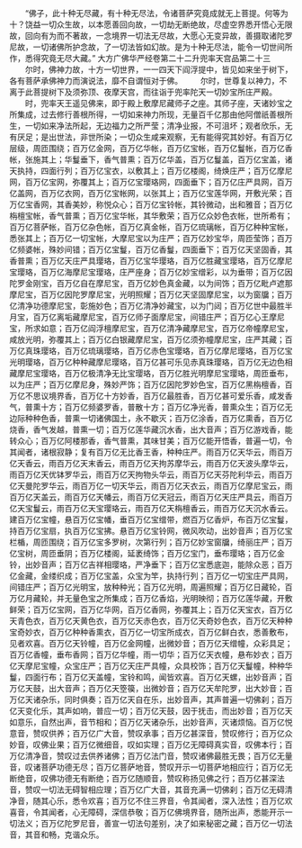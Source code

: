 <!-- { "loadSidebar": true } -->
　　“佛子，此十种无尽藏，有十种无尽法，令诸菩萨究竟成就无上菩提。何等为十？饶益一切众生故，以本愿善回向故，一切劫无断绝故，尽虚空界悉开悟心无限故，回向有为而不著故，一念境界一切法无尽故，大愿心无变异故，善摄取诸陀罗尼故，一切诸佛所护念故，了一切法皆如幻故。是为十种无尽法，能令一切世间所作，悉得究竟无尽大藏。”
大方广佛华严经卷第二十二升兜率天宫品第二十三
　　尔时，佛神力故，十方一切世界，一一四天下阎浮提中，皆见如来坐于树下，各有菩萨承佛神力而演说法，靡不自谓恒对于佛。
　　尔时，世尊复以神力，不离于此菩提树下及须弥顶、夜摩天宫，而往诣于兜率陀天一切妙宝所庄严殿。
　　时，兜率天王遥见佛来，即于殿上敷摩尼藏师子之座。其师子座，天诸妙宝之所集成，过去修行善根所得，一切如来神力所现，无量百千亿那由他阿僧祇善根所生，一切如来净法所起，无边福力之所严莹；清净业报，不可沮坏；观者欣乐，无有厌足；是出世法，非世所染；一切众生咸来观察，无有能得究其妙好。有百万亿层级，周匝围绕；百万亿金网，百万亿华帐，百万亿宝帐，百万亿鬘帐，百万亿香帐，张施其上；华鬘垂下，香气普熏；百万亿华盖，百万亿鬘盖，百万亿宝盖，诸天执持，四面行列；百万亿宝衣，以敷其上；百万亿楼阁，绮焕庄严；百万亿摩尼网，百万亿宝网，弥覆其上；百万亿宝璎珞网，四面垂下；百万亿庄严具网，百万亿盖网，百万亿衣网，百万亿宝帐网，以张其上；百万亿宝莲华网，开敷光荣；百万亿宝香网，其香美妙，称悦众心；百万亿宝铃帐，其铃微动，出和雅音；百万亿栴檀宝帐，香气普熏；百万亿宝华帐，其华敷荣；百万亿众妙色衣帐，世所希有；百万亿菩萨帐，百万亿杂色帐，百万亿真金帐，百万亿琉璃帐，百万亿种种宝帐，悉张其上；百万亿一切宝帐，大摩尼宝以为庄严；百万亿妙宝华，周匝莹饰；百万亿频婆帐，殊妙间错；百万亿宝鬘，百万亿香鬘，四面垂下；百万亿天坚固香，其香普熏；百万亿天庄严具璎珞，百万亿宝华璎珞，百万亿胜藏宝璎珞，百万亿摩尼宝璎珞，百万亿海摩尼宝璎珞，庄严座身；百万亿妙宝缯彩，以为垂带；百万亿因陀罗金刚宝，百万亿自在摩尼宝，百万亿妙色真金藏，以为间饰；百万亿毗卢遮那摩尼宝，百万亿因陀罗摩尼宝，光明照耀；百万亿天坚固摩尼宝，以为窗牖；百万亿清净功德摩尼宝，彰施妙色；百万亿清净妙藏宝，以为门闼；百万亿世中最胜半月宝，百万亿离垢藏摩尼宝，百万亿师子面摩尼宝，间错庄严；百万亿心王摩尼宝，所求如意；百万亿阎浮檀摩尼宝，百万亿清净藏摩尼宝，百万亿帝幢摩尼宝，咸放光明，弥覆其上；百万亿白银藏摩尼宝，百万亿须弥幢摩尼宝，庄严其藏；百万亿真珠璎珞，百万亿琉璃璎珞，百万亿赤色宝璎珞，百万亿摩尼璎珞，百万亿宝光明璎珞，百万亿种种藏摩尼璎珞，百万亿甚可乐见赤真珠璎珞，百万亿无边色相藏摩尼宝璎珞，百万亿极清净无比宝璎珞，百万亿胜光明摩尼宝璎珞，周匝垂布，以为庄严；百万亿摩尼身，殊妙严饰；百万亿因陀罗妙色宝，百万亿黑栴檀香，百万亿不思议境界香，百万亿十方妙香，百万亿最胜香，百万亿甚可爱乐香，咸发香气，普熏十方；百万亿频婆罗香，普散十方；百万亿净光香，普熏众生；百万亿无边际种种色香，普熏一切诸佛国土，永不歇灭；百万亿涂香，百万亿熏香，百万亿烧香，香气发越，普熏一切；百万亿莲华藏沉水香，出大音声；百万亿游戏香，能转众心；百万亿阿楼那香，香气普熏，其味甘美；百万亿能开悟香，普遍一切，令其闻者，诸根寂静；复有百万亿无比香王香，种种庄严。雨百万亿天华云，雨百万亿天香云，雨百万亿天末香云，雨百万亿天拘苏摩华云，雨百万亿天波头摩华云，雨百万亿天优钵罗华云，雨百万亿天拘物头华云，雨百万亿天芬陀利华云，雨百万亿天曼陀罗华云，雨百万亿一切天华云，雨百万亿天衣云，雨百万亿摩尼宝云，雨百万亿天盖云，雨百万亿天幡云，雨百万亿天冠云，雨百万亿天庄严具云，雨百万亿天宝鬘云，雨百万亿天宝璎珞云，雨百万亿天栴檀香云，雨百万亿天沉水香云。建百万亿宝幢，悬百万亿宝幡，垂百万亿宝缯带，燃百万亿香炉，布百万亿宝鬘，持百万亿宝扇，执百万亿宝拂。悬百万亿宝铃网，微风吹动，出妙音声；百万亿宝栏楯，周匝围绕；百万亿宝多罗树，次第行列；百万亿妙宝窗牖，绮丽庄严；百万亿宝树，周匝垂阴；百万亿楼阁，延袤绮饰；百万亿宝门，垂布璎珞；百万亿金铃，出妙音声；百万亿吉祥相璎珞，严净垂下；百万亿宝悉底迦，能除众恶；百万亿金藏，金缕织成；百万亿宝盖，众宝为竿，执持行列；百万亿一切宝庄严具网，间错庄严；百万亿光明宝，放种种光；百万亿光明，周遍照耀；百万亿日藏轮，百万亿月藏轮，并无量色宝之所集成；百万亿香焰，光明映彻；百万亿莲华藏，开敷鲜荣；百万亿宝网，百万亿华网，百万亿香网，弥覆其上；百万亿天宝衣，百万亿天青色衣，百万亿天黄色衣，百万亿天赤色衣，百万亿天奇妙色衣，百万亿天种种宝奇妙衣，百万亿种种香熏衣，百万亿一切宝所成衣，百万亿鲜白衣，悉善敷布，见者欢喜。百万亿天铃幢，百万亿金网幢，出微妙音；百万亿天缯幢，众彩具足；百万亿香幢，垂布香网；百万亿华幢，雨一切华；百万亿天衣幢，悬布妙衣；百万亿天摩尼宝幢，众宝庄严；百万亿天庄严具幢，众具校饰；百万亿天鬘幢，种种华鬘，四面行布；百万亿天盖幢，宝铃和鸣，闻皆欢喜。百万亿天螺，出妙音声；百万亿天鼓，出大音声；百万亿天箜篌，出微妙音；百万亿天牟陀罗，出大妙音；百万亿天诸杂乐，同时俱奏；百万亿天自在乐，出妙音声，其声普遍一切佛刹；百万亿天变化乐，其声如响，普应一切；百万亿天鼓，因于抚击，而出妙音；百万亿天如意乐，自然出声，音节相和；百万亿天诸杂乐，出妙音声，灭诸烦恼。百万亿悦意音，赞叹供养；百万亿广大音，赞叹承事；百万亿甚深音，赞叹修行；百万亿众妙音，叹佛业果；百万亿微细音，叹如实理；百万亿无障碍真实音，叹佛本行；百万亿清净音，赞叹过去供养诸佛；百万亿法门音，赞叹诸佛最胜无畏；百万亿无量音，叹诸菩萨功德无尽；百万亿菩萨地音，赞叹开示一切菩萨地相应行；百万亿无断绝音，叹佛功德无有断绝；百万亿随顺音，赞叹称扬见佛之行；百万亿甚深法音，赞叹一切法无碍智相应理；百万亿广大音，其音充满一切佛刹；百万亿无碍清净音，随其心乐，悉令欢喜；百万亿不住三界音，令其闻者，深入法性；百万亿欢喜音，令其闻者，心无障碍，深信恭敬；百万亿佛境界音，随所出声，悉能开示一切法义；百万亿陀罗尼音，善宣一切法句差别，决了如来秘密之藏；百万亿一切法音，其音和畅，克谐众乐。
